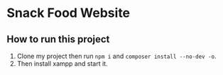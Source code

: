 # Snack Food Website

## How to run this project

1. Clone my project then run `npm i` and `composer install --no-dev -o`.
2. Then install xampp and start it.
